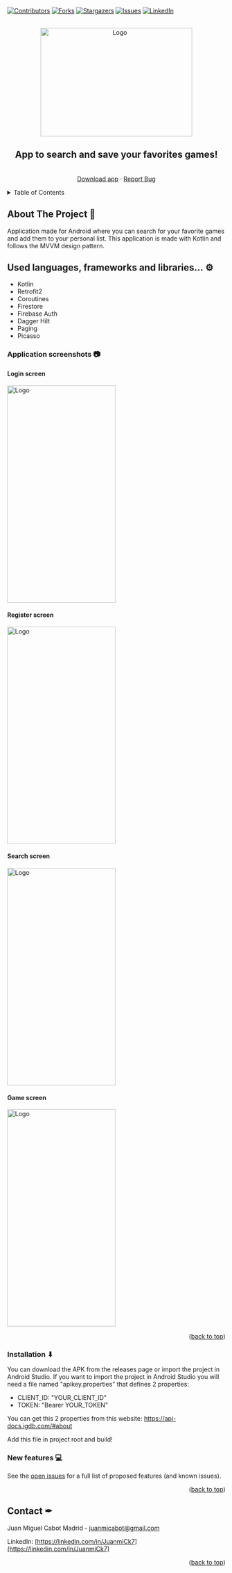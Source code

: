 <a name="readme-top"></a>

[![Contributors][contributors-shield]][contributors-url]
[![Forks][forks-shield]][forks-url]
[![Stargazers][stars-shield]][stars-url]
[![Issues][issues-shield]][issues-url]
[![LinkedIn][linkedin-shield]][linkedin-url]

<!-- PROJECT LOGO -->
<br />
<div align="center">
  <a href="https://github.com/JuanmiCk7/GamerTool">
    <img src="https://imgur.com/U8hJDN6.png" alt="Logo" width="350" height="250">
  </a>
  <br/>
  <h2>App to search and save your favorites games!</h2>
  <p align="center">
    <br />
    <a href="https://github.com/JuanmiCk7/GamerTool/releases/download/v1.0.0/gamertool_1.0.0.apk">Download app</a>
    ·
    <a href="https://github.com/JuanmiCk7/GamerTool/issues">Report Bug</a>
  </p>
</div>


<!-- TABLE OF CONTENTS -->
<details>
  <summary>Table of Contents</summary>
  <ol>
    <li><a href="#about-the-project">About The Project</a></li>
    <li><a href="#used-languages">Used languages, frameworks, used libraries...</a></li>
    <li><a href="#installation">Installation</a></li>
    <li><a href="#new-features">New features</a></li>
    <li><a href="#contact">Contact</a></li>
    
  </ol>
</details>



<!-- ABOUT THE PROJECT -->
## About The Project 📖

Application made for Android where you can search for your favorite games and add them to your personal list.
This application is made with Kotlin and follows the MVVM design pattern.

## Used languages, frameworks and libraries... ⚙
<ul>
  <li>Kotlin</li>
  <li>Retrofit2</li>
  <li>Coroutines</li>
  <li>Firestore</li>
  <li>Firebase Auth</li>
  <li>Dagger Hilt</li>
  <li>Paging</li>
  <li>Picasso</li>
</ul>

<h3>Application screenshots 📷</h3>

<div>
    <h4>Login screen</h4>
    <img src="https://imgur.com/LHQMtiR.png" alt="Logo" width="250" height="500">
    <h4>Register screen</h4>
    <img src="https://imgur.com/nt8bjPr.png" alt="Logo" width="250" height="500">
    <h4>Search screen</h4>
    <img src="https://i.imgur.com/5WeYrcY.png" alt="Logo" width="250" height="500">
    <h4>Game screen</h4>
    <img src="https://i.imgur.com/S3jueiI.png" alt="Logo" width="250" height="500">
</div>

<p align="right">(<a href="#readme-top">back to top</a>)</p>

### Installation ⬇

You can download the APK from the releases page or import the project in Android Studio.
If you want to import the project in Android Studio you will need a file named "apikey.properties" that defines 2 properties:

<ul>
  <li>CLIENT_ID: "YOUR_CLIENT_ID"</li>
  <li>TOKEN: "Bearer YOUR_TOKEN"</li>
</ul>

You can get this 2 properties from this website: https://api-docs.igdb.com/#about

Add this file in project root and build!

### New features 💻

See the [open issues](https://github.com/JuanmiCk7/GamerTool/issues) for a full list of proposed features (and known issues).

<p align="right">(<a href="#readme-top">back to top</a>)</p>


<!-- CONTACT -->
## Contact ✒

Juan Miguel Cabot Madrid - juanmicabot@gmail.com

LinkedIn: [https://linkedin.com/in/JuanmiCk7](https://linkedin.com/in/JuanmiCk7)

<p align="right">(<a href="#readme-top">back to top</a>)</p>

<!-- MARKDOWN LINKS & IMAGES -->
<!-- https://www.markdownguide.org/basic-syntax/#reference-style-links -->
[contributors-shield]: https://img.shields.io/github/contributors/JuanmiCk7/GamerTool.svg?style=for-the-badge
[contributors-url]: https://github.com/JuanmiCk7/GamerTool/graphs/contributors
[forks-shield]: https://img.shields.io/github/forks/JuanmiCk7/GamerTool.svg?style=for-the-badge
[forks-url]: https://github.com/JuanmiCk7/GamerTool/network/members
[stars-shield]: https://img.shields.io/github/stars/JuanmiCk7/GamerTool.svg?style=for-the-badge
[stars-url]: https://github.com/JuanmiCk7/GamerTool/stargazers
[issues-shield]: https://img.shields.io/github/issues/JuanmiCk7/GamerTool.svg?style=for-the-badge
[issues-url]: https://github.com/JuanmiCk7/GamerTool/issues
[linkedin-shield]: https://img.shields.io/badge/-LinkedIn-black.svg?style=for-the-badge&logo=linkedin&colorB=555
[linkedin-url]: https://linkedin.com/in/JuanmiCk7
[product-screenshot]: /blob/main/app/src/main/res/drawable/gamertool_cover.png
